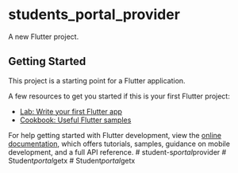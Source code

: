 # students_portal_provider

A new Flutter project.

## Getting Started

This project is a starting point for a Flutter application.

A few resources to get you started if this is your first Flutter project:

- [Lab: Write your first Flutter app](https://docs.flutter.dev/get-started/codelab)
- [Cookbook: Useful Flutter samples](https://docs.flutter.dev/cookbook)

For help getting started with Flutter development, view the
[online documentation](https://docs.flutter.dev/), which offers tutorials,
samples, guidance on mobile development, and a full API reference.
#   s t u d e n t - s _ p o r t a l _ p r o v i d e r  
 #   S t u d e n t _ p o r t a l _ g e t x  
 #   S t u d e n t _ p o r t a l _ g e t x  
 